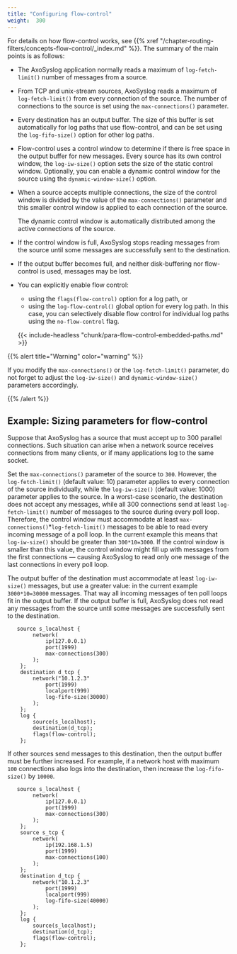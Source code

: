 ```yaml
---
title: "Configuring flow-control"
weight:  300
---
```

<!-- DISCLAIMER: This file is based on the syslog-ng Open Source Edition documentation https://github.com/balabit/syslog-ng-ose-guides/commit/2f4a52ee61d1ea9ad27cb4f3168b95408fddfdf2 and is used under the terms of The syslog-ng Open Source Edition Documentation License. The file has been modified by Axoflow. -->

For details on how flow-control works, see {{% xref "/chapter-routing-filters/concepts-flow-control/_index.md" %}}. The summary of the main points is as follows:

- The AxoSyslog application normally reads a maximum of `log-fetch-limit()` number of messages from a source.
- From TCP and unix-stream sources, AxoSyslog reads a maximum of `log-fetch-limit()` from every connection of the source. The number of connections to the source is set using the `max-connections()` parameter.
- Every destination has an output buffer. The size of this buffer is set automatically for log paths that use flow-control, and can be set using the `log-fifo-size()` option for other log paths.
- Flow-control uses a control window to determine if there is free space in the output buffer for new messages. Every source has its own control window, the `log-iw-size()` option sets the size of the static control window. Optionally, you can enable a dynamic control window for the source using the `dynamic-window-size()` option.
- When a source accepts multiple connections, the size of the control window is divided by the value of the `max-connections()` parameter and this smaller control window is applied to each connection of the source.

    The dynamic control window is automatically distributed among the active connections of the source.

- If the control window is full, AxoSyslog stops reading messages from the source until some messages are successfully sent to the destination.
- If the output buffer becomes full, and neither disk-buffering nor flow-control is used, messages may be lost.
- You can explicitly enable flow control:

    - using the `flags(flow-control)` option for a log path, or
    - using the `log-flow-control()` global option for every log path. In this case, you can selectively disable flow control for individual log paths using the `no-flow-control` flag.

    {{< include-headless "chunk/para-flow-control-embedded-paths.md" >}}

{{% alert title="Warning" color="warning" %}}

If you modify the `max-connections()` or the `log-fetch-limit()` parameter, do not forget to adjust the `log-iw-size()` and `dynamic-window-size()` parameters accordingly.

{{% /alert %}}


## Example: Sizing parameters for flow-control

Suppose that AxoSyslog has a source that must accept up to 300 parallel connections. Such situation can arise when a network source receives connections from many clients, or if many applications log to the same socket.

Set the `max-connections()` parameter of the source to `300`. However, the `log-fetch-limit()` (default value: 10) parameter applies to every connection of the source individually, while the `log-iw-size()` (default value: 1000) parameter applies to the source. In a worst-case scenario, the destination does not accept any messages, while all 300 connections send at least `log-fetch-limit()` number of messages to the source during every poll loop. Therefore, the control window must accommodate at least `max-connections()`*`log-fetch-limit()` messages to be able to read every incoming message of a poll loop. In the current example this means that `log-iw-size()` should be greater than `300*10=3000`. If the control window is smaller than this value, the control window might fill up with messages from the first connections — causing AxoSyslog to read only one message of the last connections in every poll loop.

The output buffer of the destination must accommodate at least `log-iw-size()` messages, but use a greater value: in the current example `3000*10=30000` messages. That way all incoming messages of ten poll loops fit in the output buffer. If the output buffer is full, AxoSyslog does not read any messages from the source until some messages are successfully sent to the destination.

```shell
   source s_localhost {
        network(
            ip(127.0.0.1)
            port(1999)
            max-connections(300)
        );
    };
    destination d_tcp {
        network("10.1.2.3"
            port(1999)
            localport(999)
            log-fifo-size(30000)
        );
    };
    log {
        source(s_localhost);
        destination(d_tcp);
        flags(flow-control);
    };
```

If other sources send messages to this destination, then the output buffer must be further increased. For example, if a network host with maximum `100` connections also logs into the destination, then increase the `log-fifo-size()` by `10000`.

```shell
   source s_localhost {
        network(
            ip(127.0.0.1)
            port(1999)
            max-connections(300)
        );
    };
    source s_tcp {
        network(
            ip(192.168.1.5)
            port(1999)
            max-connections(100)
        );
    };
    destination d_tcp {
        network("10.1.2.3"
            port(1999)
            localport(999)
            log-fifo-size(40000)
        );
    };
    log {
        source(s_localhost);
        destination(d_tcp);
        flags(flow-control);
    };
```

